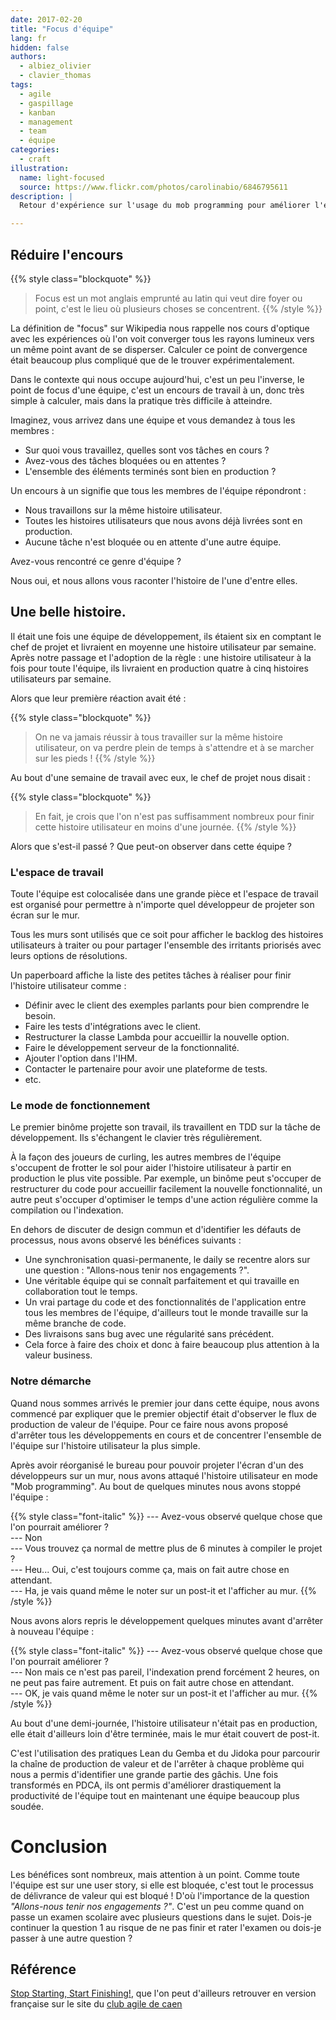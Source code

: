 ```yaml
---
date: 2017-02-20
title: "Focus d'équipe"
lang: fr
hidden: false
authors:
  - albiez_olivier
  - clavier_thomas
tags:
  - agile
  - gaspillage
  - kanban
  - management
  - team
  - équipe
categories:
  - craft
illustration:
  name: light-focused
  source: https://www.flickr.com/photos/carolinabio/6846795611
description: |
  Retour d'expérience sur l'usage du mob programming pour améliorer l'efficacité d'une équipe de développement.

---
```



## Réduire l'encours

{{% style class="blockquote" %}}
> Focus est un mot anglais emprunté au latin qui veut dire foyer ou point, c'est le lieu où plusieurs choses se concentrent.
{{% /style %}}

La définition de "focus" sur Wikipedia nous rappelle nos cours d'optique avec les expériences où l'on voit converger tous les rayons lumineux vers un même point avant de se disperser. Calculer ce point de convergence était beaucoup plus compliqué que de le trouver expérimentalement.

Dans le contexte qui nous occupe aujourd'hui, c'est un peu l'inverse, le point de focus d'une équipe, c'est un encours de travail à un, donc très simple à calculer, mais dans la pratique très difficile à atteindre.

Imaginez, vous arrivez dans une équipe et vous demandez à tous les membres :
- Sur quoi vous travaillez, quelles sont vos tâches en cours ?
- Avez-vous des tâches bloquées ou en attentes ?
- L'ensemble des éléments terminés sont bien en production ?

Un encours à un signifie que tous les membres de l'équipe répondront :

- Nous travaillons sur la même histoire utilisateur.
- Toutes les histoires utilisateurs que nous avons déjà livrées sont en production.
- Aucune tâche n'est bloquée ou en attente d'une autre équipe.

Avez-vous rencontré ce genre d'équipe ?

Nous oui, et nous allons vous raconter l'histoire de l'une d'entre elles.


## Une belle histoire.

Il était une fois une équipe de développement, ils étaient six en comptant le chef de projet et livraient en moyenne une histoire utilisateur par semaine. Après notre passage et l'adoption de la règle : une histoire utilisateur à la fois pour toute l'équipe, ils livraient en production quatre à cinq histoires utilisateurs par semaine.

Alors que leur première réaction avait été :

{{% style class="blockquote" %}}
> On ne va jamais réussir à tous travailler sur la même histoire utilisateur, on va perdre plein de temps à s'attendre et à se marcher sur les pieds !
{{% /style %}}

Au bout d'une semaine de travail avec eux, le chef de projet nous disait :

{{% style class="blockquote" %}}
> En fait, je crois que l'on n'est pas suffisamment nombreux pour finir cette histoire utilisateur en moins d'une journée.
{{% /style %}}

Alors que s'est-il passé ? Que peut-on observer dans cette équipe ?

### L'espace de travail

Toute l'équipe est colocalisée dans une grande pièce et l'espace de travail est organisé pour permettre à n'importe quel développeur de projeter son écran sur le mur.

Tous les murs sont utilisés que ce soit pour afficher le backlog des histoires utilisateurs à traiter ou pour partager l'ensemble des irritants priorisés avec leurs options de résolutions.

Un paperboard affiche la liste des petites tâches à réaliser pour finir l'histoire utilisateur comme :

- Définir avec le client des exemples parlants pour bien comprendre le besoin.
- Faire les tests d'intégrations avec le client.
- Restructurer la classe Lambda pour accueillir la nouvelle option.
- Faire le développement serveur de la fonctionnalité.
- Ajouter l'option dans l'IHM.
- Contacter le partenaire pour avoir une plateforme de tests.
- etc.

### Le mode de fonctionnement

Le premier binôme projette son travail, ils travaillent en TDD sur la tâche de développement. Ils s'échangent le clavier très régulièrement.

À la façon des joueurs de curling, les autres membres de l'équipe s'occupent de frotter le sol pour aider l'histoire utilisateur à partir en production le plus vite possible.
Par exemple, un binôme peut s'occuper de restructurer du code pour accueillir facilement la nouvelle fonctionnalité, un autre peut s'occuper d'optimiser le temps d'une action régulière comme la compilation ou l'indexation.

En dehors de discuter de design commun et d'identifier les défauts de processus, nous avons observé les bénéfices suivants :

- Une synchronisation quasi-permanente, le daily se recentre alors sur une question : "Allons-nous tenir nos engagements ?".
- Une véritable équipe qui se connaît parfaitement et qui travaille en collaboration tout le temps.
- Un vrai partage du code et des fonctionnalités de l'application entre tous les membres de l'équipe, d'ailleurs tout le monde travaille sur la même branche de code.
- Des livraisons sans bug avec une régularité sans précédent.
- Cela force à faire des choix et donc à faire beaucoup plus attention à la valeur business.

### Notre démarche

Quand nous sommes arrivés le premier jour dans cette équipe, nous avons commencé par expliquer que le premier objectif était d'observer le flux de production de valeur de l'équipe. Pour ce faire nous avons proposé d'arrêter tous les développements en cours et de concentrer l'ensemble de l'équipe sur l'histoire utilisateur la plus simple.

Après avoir réorganisé le bureau pour pouvoir projeter l'écran d'un des développeurs sur un mur, nous avons attaqué l'histoire utilisateur en mode "Mob programming". Au bout de quelques minutes nous avons stoppé l'équipe :


{{% style class="font-italic" %}}
--- Avez-vous observé quelque chose que l'on pourrait améliorer ?<br>
--- Non<br>
--- Vous trouvez ça normal de mettre plus de 6 minutes à compiler le projet ?<br>
--- Heu... Oui, c'est toujours comme ça, mais on fait autre chose en attendant.<br>
--- Ha, je vais quand même le noter sur un post-it et l'afficher au mur.
{{% /style %}}

Nous avons alors repris le développement quelques minutes avant d'arrêter à nouveau l'équipe :

{{% style class="font-italic" %}}
--- Avez-vous observé quelque chose que l'on pourrait améliorer ?<br>
--- Non mais ce n'est pas pareil, l'indexation prend forcément 2 heures, on ne peut pas faire autrement. Et puis on fait autre chose en attendant.<br>
--- OK, je vais quand même le noter sur un post-it et l'afficher au mur.
{{% /style %}}

Au bout d'une demi-journée, l'histoire utilisateur n'était pas en production, elle était d'ailleurs loin d'être terminée, mais le mur était couvert de post-it.

C'est l'utilisation des pratiques Lean du Gemba et du Jidoka pour parcourir la chaîne de production de valeur et de l'arrêter à chaque problème qui nous a permis d'identifier une grande partie des gâchis.
Une fois transformés en PDCA, ils ont permis d'améliorer drastiquement la productivité de l'équipe tout en maintenant une équipe beaucoup plus soudée.


# Conclusion

Les bénéfices sont nombreux, mais attention à un point. Comme toute l'équipe est sur une user story, si elle est bloquée, c'est tout le processus de délivrance de valeur qui est bloqué !
D'où l'importance de la question _"Allons-nous tenir nos engagements ?"_.
C'est un peu comme quand on passe un examen scolaire avec plusieurs questions dans le sujet.
Dois-je continuer la question 1 au risque de ne pas finir et rater l'examen ou dois-je passer à une autre question ?


## Référence

[Stop Starting, Start Finishing!], que l'on peut d'ailleurs retrouver en version française sur le site du [club agile de caen](https://www.club-agile-caen.fr/2016/07/28/traduction-de-stop-starting-start-finishing-lean-kanban-university/)



[Stop Starting, Start Finishing!]: /books/stop_starting_start_finishing-roock_arne.html
